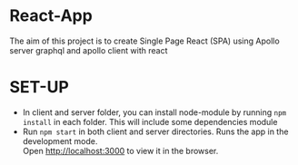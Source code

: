 # React-App
The aim of this project is to create Single Page React (SPA) using Apollo server graphql and apollo client with react

# SET-UP
* In client and server folder, you can install node-module by running  `npm install` in each folder. This will include some dependencies module
* Run `npm start` in both client and server directories.
  Runs the app in the development mode.\
  Open [http://localhost:3000](http://localhost:3000) to view it in the browser.

